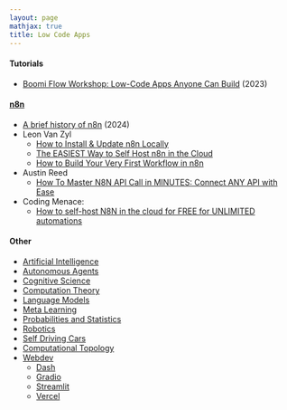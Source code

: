 ```yaml
---
layout: page
mathjax: true
title: Low Code Apps
---
```

#### Tutorials
* [Boomi Flow Workshop: Low-Code Apps Anyone Can Build](https://www.brighttalk.com/webcast/17879/568037) (2023)

#### [n8n](https://github.com/n8n-io)
* [A brief history of n8n](https://canvasbusinessmodel.com/blogs/brief-history/n8n-brief-history) (2024)
* Leon Van Zyl
  * [How to Install & Update n8n Locally](https://www.youtube.com/watch?v=YHsN8jb8A8M)
  * [The EASIEST Way to Self Host n8n in the Cloud](https://www.youtube.com/watch?v=T1UHpBPmtb4)
  * [How to Build Your Very First Workflow in n8n](https://www.youtube.com/watch?v=380Z8cZyFc8)
* Austin Reed
  * [How To Master N8N API Call in MINUTES: Connect ANY API with Ease](https://www.youtube.com/watch?v=GVLg72_xtM8)
* Coding Menace:
  * [How to self-host N8N in the cloud for FREE for UNLIMITED automations](https://www.youtube.com/watch?v=UHHkehy3SQk)

#### Other
* [Artificial Intelligence](/artificial_intelligence)
* [Autonomous Agents](/autonomous_agents)
* [Cognitive Science](/cognitive_science)
* [Computation Theory](/computation_theory)
* [Language Models](/language_models)
* [Meta Learning](/meta_learning)
* [Probabilities and Statistics](/probabilities_and_statistics)
* [Robotics](/robotics)
* [Self Driving Cars](/self_driving_cars)
* [Computational Topology](/computational_topology)
* [Webdev](/webdev)
  * [Dash](/webdev/dash)
  * [Gradio](/webdev/gradio)
  * [Streamlit](/webdev/streamlit)
  * [Vercel](/webdev/vercel)